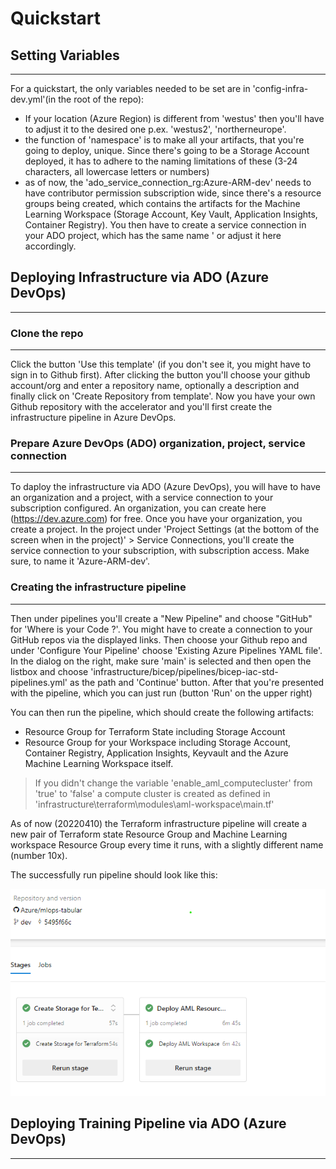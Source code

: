 # Quickstart


## Setting Variables
---

For a quickstart, the only variables needed to be set are in 'config-infra-dev.yml'(in the root of the repo):
* If your location (Azure Region) is different from 'westus' then you'll have to adjust it to the desired one p.ex. 'westus2', 'northerneurope'.
* the function of 'namespace' is to make all your artifacts, that you're going to deploy, unique. Since there's going to be a Storage Account deployed, it has to adhere to the naming limitations of these (3-24 characters, all lowercase letters or numbers)
* as of now, the 'ado_service_connection_rg:Azure-ARM-dev' needs to have contributor permission subscription wide, since there's a resource groups being created, which contains the artifacts for the Machine Learning Workspace (Storage Account, Key Vault, Application Insights, Container Registry). You then have to create a service connection in your ADO project, which has the same name ' or adjust it here accordingly.


## Deploying Infrastructure via ADO (Azure DevOps)
---

### Clone the repo
---

Click the button 'Use this template' (if you don't see it, you might have to sign in to Github first). After clicking the button you'll choose your github account/org and enter a repository name, optionally a description and finally click on 'Create Repository from template'. Now you have your own Github repository with the accelerator and you'll first create the infrastructure pipeline in Azure DevOps.


### Prepare Azure DevOps (ADO) organization, project, service connection
---
To daploy the infrastructure via ADO (Azure DevOps), you will have to have an organization and a project, with a service connection to your subscription configured. An organization, you can create here (https://dev.azure.com) for free. Once you have your organization, you create a project. In the project under 'Project Settings (at the bottom of the screen when in the project)' > Service Connections, you'll create the service connection to your subscription, with subscription access. Make sure, to name it 'Azure-ARM-dev'.


### Creating the infrastructure pipeline
---
Then under pipelines you'll create a "New Pipeline" and choose "GitHub" for 'Where is your Code ?'. You might have to create a connection to your GitHub repos via the displayed links. Then choose your Github repo and under 'Configure Your Pipeline' choose 'Existing Azure Pipelines YAML file'. In the dialog on the right, make sure 'main' is selected and then open the listbox and choose 'infrastructure/bicep/pipelines/bicep-iac-std-pipelines.yml' as the path and 'Continue' button. After that you're presented with the pipeline, which you can just run (button 'Run' on the upper right)
   
   You can then run the pipeline, which should create the following artifacts:
   * Resource Group for Terraform State including Storage Account
   * Resource Group for your Workspace including Storage Account, Container Registry, Application Insights, Keyvault and the Azure Machine Learning Workspace itself.

   > If you didn't change the variable 'enable_aml_computecluster' from 'true' to 'false' a compute cluster is created as defined in 'infrastructure\terraform\modules\aml-workspace\main.tf'


As of now (20220410) the Terraform infrastructure pipeline will create a new pair of Terraform state Resource Group and Machine Learning workspace Resource Group every time it runs, with a slightly different name (number 10x).

The successfully run pipeline should look like this:

![IaC image](./images/iacpipelineresult.png)

<p>
</p>



## Deploying Training Pipeline via ADO (Azure DevOps)
---


